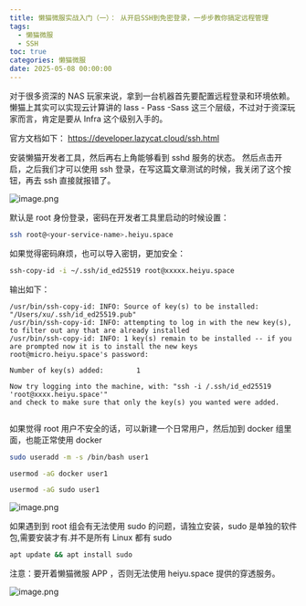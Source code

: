```yaml
---
title: 懒猫微服实战入门（一）： 从开启SSH到免密登录，一步步教你搞定远程管理
tags:
  - 懒猫微服
  - SSH
toc: true
categories: 懒猫微服
date: 2025-05-08 00:00:00
---
```


对于很多资深的 NAS 玩家来说，拿到一台机器首先要配置远程登录和环境依赖。懒猫上其实可以实现云计算讲的 Iass - Pass -Sass 这三个层级，不过对于资深玩家而言，肯定是要从 Infra 这个级别入手的。

官方文档如下：
https://developer.lazycat.cloud/ssh.html

安装懒猫开发者工具，然后再右上角能够看到 sshd 服务的状态。
然后点击开启，之后我们才可以使用 ssh 登录，在写这篇文章测试的时候，我关闭了这个按钮，再去 ssh 直接就报错了。

![image.png](https://lzc-playground-1301583638.cos.ap-chengdu.myqcloud.com/guidelines/459/823b1afe-fb70-4866-8303-aa051e9b65bc.png "image.png")

默认是 root 身份登录，密码在开发者工具里启动的时候设置：

```bash
ssh root@<your-service-name>.heiyu.space
```

如果觉得密码麻烦，也可以导入密钥，更加安全：

```bash
ssh-copy-id -i ~/.ssh/id_ed25519 root@xxxxx.heiyu.space
```

<!-- more -->

输出如下：

```
/usr/bin/ssh-copy-id: INFO: Source of key(s) to be installed: "/Users/xu/.ssh/id_ed25519.pub"
/usr/bin/ssh-copy-id: INFO: attempting to log in with the new key(s), to filter out any that are already installed
/usr/bin/ssh-copy-id: INFO: 1 key(s) remain to be installed -- if you are prompted now it is to install the new keys
root@micro.heiyu.space's password:

Number of key(s) added:        1

Now try logging into the machine, with: "ssh -i /.ssh/id_ed25519 'root@xxxx.heiyu.space'"
and check to make sure that only the key(s) you wanted were added.


```

如果觉得 root 用户不安全的话，可以新建一个日常用户，然后加到 docker 组里面，也能正常使用 docker

```bash
sudo useradd -m -s /bin/bash user1

usermod -aG docker user1

usermod -aG sudo user1

```

![image.png](https://lzc-playground-1301583638.cos.ap-chengdu.myqcloud.com/guidelines/459/e40ad428-93be-487e-880c-d37c76f27fc1.png "image.png")

如果遇到到 root 组会有无法使用 sudo 的问题，请独立安装，sudo 是单独的软件包,需要安装才有.并不是所有 Linux 都有 sudo

```bash
apt update && apt install sudo
```

注意：要开着懒猫微服 APP ，否则无法使用 heiyu.space 提供的穿透服务。

![image.png](https://lzc-playground-1301583638.cos.ap-chengdu.myqcloud.com/guidelines/459/a303adbb-d3f5-4fa2-9a6d-6d3b25abbe34.png "image.png")
